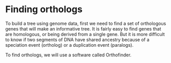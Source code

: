 # Finding orthologs

To build a tree using genome data, first we need to find a set of orthologous genes that will make an informative tree. It is fairly easy to find genes that are homologous, or being derived from a single gene. But it is more difficult to know if two segments of DNA have shared ancestry because of a speciation event (ortholog) or a duplication event (paralogs).

To find orthologs, we will use a software called Orthofinder.
